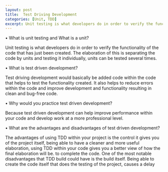 ```yaml
---
layout: post
title:  Test Driving Development
categories: [Unit, TDD]
excerpt: Unit testing is what developers do in order to verify the functionality of the code that has just been created. The elaboration of this is separating the code by units
---
```


•	What is unit testing and What is a unit?

Unit testing is what developers do in order to verify the functionality of the code that has just been created. The elaboration of this is separating the code by units and testing it individually, units can be tested several times.

•	What is test driven development?

Test driving development would basically be added code within the code that helps to test the functionality created. It also helps to reduce errors within the code and improve development and functionality resulting in clean and bug-free code.

•	Why would you practice test driven development?

Because test driven development can help improve performance within your code and develop work at a more professional level.

•	What are the advantages and disadvantages of test driven development?

The advantages of using TDD within your project is the control it gives you of the project itself, being able to have a cleaner and more useful elaboration, using TDD within your code gives you a better view of how the final elaboration will be. to complete the code.
One of the most notable disadvantages that TDD build could have is the build itself. Being able to create the code itself that does the testing of the project, causes a delay 
